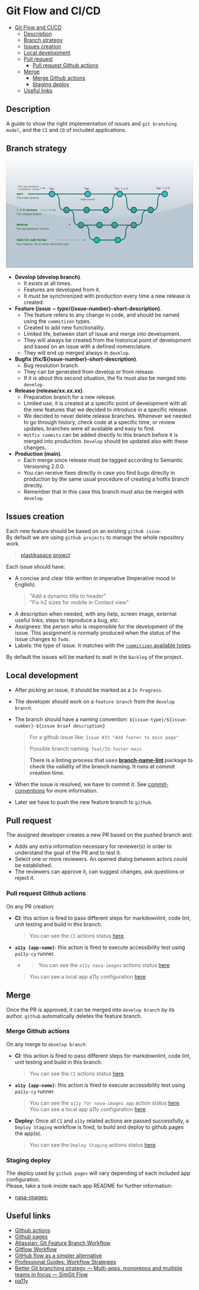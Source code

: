 
# Git Flow and CI/CD

- [Git Flow and CI/CD](#git-flow-and-cicd)
  - [Description](#description)
  - [Branch strategy](#branch-strategy)
  - [Issues creation](#issues-creation)
  - [Local development](#local-development)
  - [Pull request](#pull-request)
    - [Pull request Github actions](#pull-request-github-actions)
  - [Merge](#merge)
    - [Merge Github actions](#merge-github-actions)
    - [Staging deploy](#staging-deploy)
  - [Useful links](#useful-links)

## Description

A guide to show the right implementation of issues and `git branching model`, and the `CI` and `CD` of included applications.

## Branch strategy

![git flow](img/git-flow.png)

- **Develop (develop branch)**.
  - It exists at all times.
  - Features are developed from it.
  - It must be synchronized with production every time a new release is created.
- **Feature (${issue-type}/${issue-number}-short-description)**.
  - The feature refers to any change in code, and should be named using the `commitizen` types.
  - Created to add new functionality.
  - Limited life, between start of issue and merge into development.
  - They will always be created from the historical point of development and based on an issue with a defined nomenclature.
  - They will end up merged always in `develop`.
- **Bugfix (fix/${issue-number}-short-description)**.
  - Bug resolution branch.
  - They can be generated from develop or from release.
  - If it is about this second situation, the fix must also be merged into `develop`.
- **Release (release/xx.xx.xx)**.
  - Preparation branch for a new release.
  - Limited use, it is created at a specific point of development with all the new features that we decided to introduce in a specific release.
  - We decided to never delete release branches. Whenever we needed to go through history, check code at a specific time, or review updates, branches were all available and easy to find.
  - `Hotfix commits` can be added directly to this branch before it is merged into production. `Develop` should be updated also with these changes.
- **Production (main)**.
  - Each merge since release must be tagged according to Semantic Versioning 2.0.0.
  - You can receive fixes directly in case you find bugs directly in production by the same usual procedure of creating a hotfix branch directly.
  - Remember that in this case this branch must also be merged with `develop`.

## Issues creation

Each new feature should be based on an existing `github issue`.  
By default we are using `github projects` to manage the whole repository work.

>[plastikspace project](https://github.com/users/plastikaweb/projects/2)

Each issue should have:

- A concise and clear title written in imperative (Imperative mood in English).
  > "Add a dynamic title to header"  
  > "Fix h2 sizes for mobile in Contact view"
- A description when needed, with any help, screen image, external useful links, steps to reproduce a bug, etc.
- Assignees: the person who is responsible for the development of the issue. This assignment is normally produced when the status of the issue changes to `Todo`.
- Labels: the type of issue. It matches with the [`commitizen` available types](commit-conventions.md#1-type).

By default the issues will be marked to wait in the `Backlog` of the project.

## Local development

- After picking an issue, it should be marked as a `In Progress`.
- The developer should work on a `feature branch` from the `develop branch`.
- The branch should have a naming convention: ```${issue-type}/${issue-number}-${issue brief description}```
  > For a github issue like: `Issue #33 "Add footer to main page"`
  >
  > Possible branch naming: `feat/33-footer-main`
  >
  > **There is a linting process that uses [branch-name-lint](https://github.com/barzik/branch-name-lint) package to check the validity of the branch naming. It runs at commit creation time.**

- When the issue is resolved, we have to commit it. See [commit-conventions](commit-conventions.md) for more information.
- Later we have to push the new feature branch to `github`.

## Pull request

The assigned developer creates a new PR based on the pushed branch and:

- Adds any extra information necessary for reviewer(s) in order to understand the goal of the PR and to test it.
- Select one or more reviewers. An opened dialog between actors could be established.
- The reviewers can approve it, can suggest changes, ask questions or reject it.

### Pull request Github actions

On any PR creation:

- **CI**:  this action is fired to pass different steps for markdownlint, code lint, unit testing and build in this branch.
  > You can see the `CI` actions status [here](https://github.com/plastikaweb/plastikspace/actions/workflows/ci.yml).

- **`a11y {app-name}`**: this action is fired to execute accessibility test using `pa11y-cy` runner.
  * > You can see the `a11y nasa-images` actions status [here](https://github.com/plastikaweb/plastikspace/actions/workflows/pa11y.yml).  
  > You can see a local app a11y configuration [here](./accessibility.md#pa11y-ci-accessibility-test-runner)

## Merge

Once the PR is approved, it can be merged into `develop branch` by its author.  `github` automatically deletes the feature branch.

### Merge Github actions

On any merge to `develop branch`:

- **CI**:  this action is fired to pass different steps for markdownlint, code lint, unit testing and build in this branch.
  > You can see the `CI` actions status [here](https://github.com/plastikaweb/plastikspace/actions/workflows/ci.yml).

- **`a11y {app-name}`**: this action is fired to execute accessibility test using `pa11y-cy` runner.
  > You can see the `a11y for nasa-images app` action status [here](https://github.com/plastikaweb/plastikspace/actions/workflows/pa11y.yml).  
  > You can see a local app a11y configuration [here](./accessibility.md#pa11y-ci-accessibility-test-runner)

- **Deploy**: Once all `CI` and `a11y` related actions are passed successfully, a `Deploy Staging` workflow is fired, to build and deploy to github pages the app(s).

  > You can see the `Deploy Staging` actions status [here](https://github.com/plastikaweb/plastikspace/actions/workflows/cd-dev.yml).

### Staging deploy

The deploy used by `github pages` will vary depending of each included app configuration.  
Please, take a look inside each app README for further information:

- [nasa-images](../apps/nasa-images/README.md);

## Useful links

- [Github actions](https://docs.github.com/en/actions)
- [Github pages](https://docs.github.com/en/pages)
- [Atlassian: Git Feature Branch Workflow](https://www.atlassian.com/git/tutorials/comparing-workflows/feature-branch-workflow)
- [Gitflow Workflow](https://www.atlassian.com/git/tutorials/comparing-workflows/gitflow-workflow)
- [GitHub flow as a simpler alternative](https://gitlab.com/help/workflow/gitlab_flow.md)
- [Professional Guides: Workflow Strategies](https://www.youtube.com/watch?v=aJnFGMclhU8&list=PL7xAwalD2Tvz09hEyAY572DM-8yhkSZuf&index=14&t=0s)
- [Better Git branching strategy — Multi-apps, monorepos and multiple teams in focus — SimGit Flow](https://levelup.gitconnected.com/better-git-branching-strategy-multi-apps-monorepos-and-multiple-teams-in-focus-cd17b56962f2)
- [pa11y](https://github.com/pa11y/pa11y-ci)
